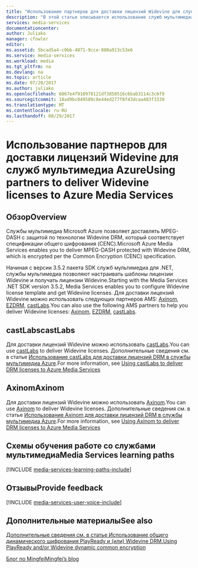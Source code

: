 ```yaml
---
title: "Использование партнеров для доставки лицензий Widevine для служб мультимедиа Azure | Документация Майкрософт"
description: "В этой статье описывается использование служб мультимедиа Azure (AMS) для доставки потока, который зашифрован динамически службой AMS, с помощью лицензий DRM PlayReady и Widevine. Лицензию PlayReady выдает сервер лицензирования служб мультимедиа PlayReady, а лицензию Widevine — сервер лицензирования castLabs."
services: media-services
documentationcenter: 
author: Juliako
manager: cfowler
editor: 
ms.assetid: 5bcad5a4-c0bb-4871-9cce-808a913c53e6
ms.service: media-services
ms.workload: media
ms.tgt_pltfrm: na
ms.devlang: na
ms.topic: article
ms.date: 07/20/2017
ms.author: juliako
ms.openlocfilehash: 6867e4f910970121df3858516c6bab3114c3c6f9
ms.sourcegitcommit: 18ad9bc049589c8e44ed277f8f43dcaa483f3339
ms.translationtype: MT
ms.contentlocale: ru-RU
ms.lasthandoff: 08/29/2017
---
```

# <a name="using-partners-to-deliver-widevine-licenses-to-azure-media-services"></a><span data-ttu-id="9512c-104">Использование партнеров для доставки лицензий Widevine для служб мультимедиа Azure</span><span class="sxs-lookup"><span data-stu-id="9512c-104">Using partners to deliver Widevine licenses to Azure Media Services</span></span>
## <a name="overview"></a><span data-ttu-id="9512c-105">Обзор</span><span class="sxs-lookup"><span data-stu-id="9512c-105">Overview</span></span>
<span data-ttu-id="9512c-106">Службы мультимедиа Microsoft Azure позволяет доставлять MPEG-DASH c защитой по технологии Widevine DRM, который соответствует спецификации общего шифрования (CENC).</span><span class="sxs-lookup"><span data-stu-id="9512c-106">Microsoft Azure Media Services enables you to deliver MPEG-DASH protected with Widevine DRM, which is encrypted per the Common Encryption (CENC) specification.</span></span>

<span data-ttu-id="9512c-107">Начиная с версии 3.5.2 пакета SDK служб мультимедиа для .NET, службы мультимедиа позволяют настраивать шаблоны лицензии Widevine и получать лицензии Widevine.</span><span class="sxs-lookup"><span data-stu-id="9512c-107">Starting with the Media Services .NET SDK version 3.5.2, Media Services enables you to configure Widevine license template and get Widevine licenses.</span></span> <span data-ttu-id="9512c-108">Для доставки лицензий Widevine можно использовать следующих партнеров AMS: [Axinom](http://www.axinom.com/press/ibc-axinom-drm-6/), [EZDRM](http://ezdrm.com/), [castLabs](http://castlabs.com/company/partners/azure/).</span><span class="sxs-lookup"><span data-stu-id="9512c-108">You can also use the following AMS partners to help you deliver Widevine licenses: [Axinom](http://www.axinom.com/press/ibc-axinom-drm-6/), [EZDRM](http://ezdrm.com/), [castLabs](http://castlabs.com/company/partners/azure/).</span></span>

## <a name="castlabs"></a><span data-ttu-id="9512c-109">castLabs</span><span class="sxs-lookup"><span data-stu-id="9512c-109">castLabs</span></span>
<span data-ttu-id="9512c-110">Для доставки лицензий Widevine можно использовать [castLabs](http://castlabs.com/company/partners/azure/).</span><span class="sxs-lookup"><span data-stu-id="9512c-110">You can use [castLabs](http://castlabs.com/company/partners/azure/) to deliver Widevine licenses.</span></span> <span data-ttu-id="9512c-111">Дополнительные сведения см. в статье [Использование castLabs для доставки лицензий DRM в службы мультимедиа Azure](media-services-castlabs-integration.md).</span><span class="sxs-lookup"><span data-stu-id="9512c-111">For more information, see [Using castLabs to deliver DRM licenses to Azure Media Services](media-services-castlabs-integration.md)</span></span>

## <a name="axinom"></a><span data-ttu-id="9512c-112">Axinom</span><span class="sxs-lookup"><span data-stu-id="9512c-112">Axinom</span></span>
<span data-ttu-id="9512c-113">Для доставки лицензий Widevine можно использовать [Axinom](http://www.axinom.com/press/ibc-axinom-drm-6/).</span><span class="sxs-lookup"><span data-stu-id="9512c-113">You can use [Axinom](http://www.axinom.com/press/ibc-axinom-drm-6/) to deliver Widevine licenses.</span></span> <span data-ttu-id="9512c-114">Дополнительные сведения см. в статье [Использование Axinom для доставки лицензий DRM в службы мультимедиа Azure](media-services-axinom-integration.md).</span><span class="sxs-lookup"><span data-stu-id="9512c-114">For more information, see [Using Axinom to deliver DRM licenses to Azure Media Services](media-services-axinom-integration.md)</span></span>

## <a name="media-services-learning-paths"></a><span data-ttu-id="9512c-115">Схемы обучения работе со службами мультимедиа</span><span class="sxs-lookup"><span data-stu-id="9512c-115">Media Services learning paths</span></span>
[!INCLUDE [media-services-learning-paths-include](../../includes/media-services-learning-paths-include.md)]

## <a name="provide-feedback"></a><span data-ttu-id="9512c-116">Отзывы</span><span class="sxs-lookup"><span data-stu-id="9512c-116">Provide feedback</span></span>
[!INCLUDE [media-services-user-voice-include](../../includes/media-services-user-voice-include.md)]

## <a name="see-also"></a><span data-ttu-id="9512c-117">Дополнительные материалы</span><span class="sxs-lookup"><span data-stu-id="9512c-117">See also</span></span>
[<span data-ttu-id="9512c-118">Дополнительные сведения см. в статье Использование общего динамического шифрования PlayReady и (или) Widevine DRM.</span><span class="sxs-lookup"><span data-stu-id="9512c-118">Using PlayReady and/or Widevine dynamic common encryption</span></span>](media-services-protect-with-drm.md)

[<span data-ttu-id="9512c-119">Блог по Mingfei</span><span class="sxs-lookup"><span data-stu-id="9512c-119">Mingfei’s blog</span></span>](https://azure.microsoft.com/blog/azure-media-services-adds-google-widevine-packaging-for-delivering-multi-drm-stream/)

